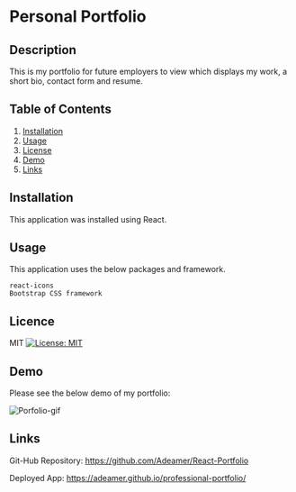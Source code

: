 
# Personal Portfolio
    
    
## Description
This is my portfolio for future employers to view which displays my work, a short bio, contact form and resume.
    

    
## Table of Contents
1. [Installation](#Installation)
2. [Usage](#Usage)
3. [License](#License)
4. [Demo](#Demo)
5. [Links](#Links)

    
    
    
## Installation
This application was installed using React.
    

    
## Usage
This application uses the below packages and framework.
    
    react-icons
    Bootstrap CSS framework
    

    
## Licence  
MIT [![License: MIT](https://img.shields.io/badge/License-MIT-yellow.svg)](https://opensource.org/licenses/MIT)
    

    
## Demo
Please see the below demo of my portfolio:

![Porfolio-gif](https://user-images.githubusercontent.com/83004232/139579932-41a5b0b4-162b-401a-af73-8680b39705f3.gif)
    

    
## Links

Git-Hub Repository: https://github.com/Adeamer/React-Portfolio

Deployed App: https://adeamer.github.io/professional-portfolio/

    

    

    
    